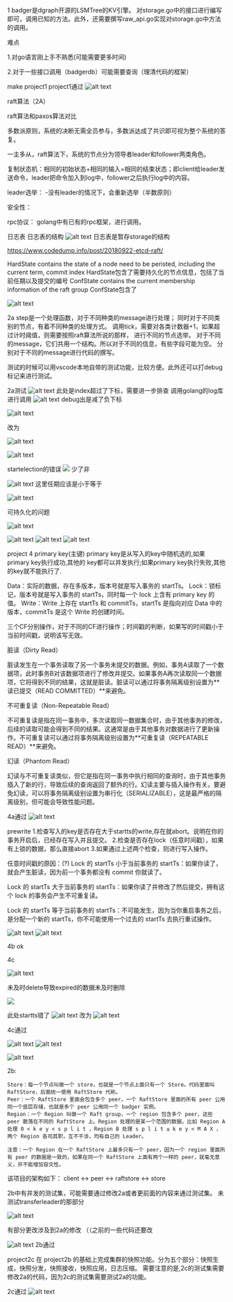 1
badger是dgraph开源的LSMTree的KV引擎。
对storage.go中的接口进行编写即可，调用已知的方法。此外，还需要撰写raw_api.go实现对storage.go中方法的调用。

难点

1.对go语言刚上手不熟悉(可能需要更多时间)

2.对于一些接口调用（badgerdb）可能需要查询（理清代码的框架）

make project1
project1通过
![alt text](image.png)


raft算法（2A）

raft算法和paxos算法对比

多数派原则，系统的决断无需全员参与，多数派达成了共识即可视为整个系统的答复。

一主多从，raft算法下，系统的节点分为领导者leader和follower两类角色。

复制状态机：相同的初始状态+相同的输入=相同的结束状态；即client给leader发送命令，leader把命令加入到log中，follower之后执行log中的内容。


leader选举：
-没有leader的情况下，会重新选举（半数原则）

安全性：

rpc协议：
golang中有已有的rpc框架，进行调用。

日志表
日志表的结构
![alt text](raftlog.png)
日志表是暂存storage的结构

https://www.codedump.info/post/20180922-etcd-raft/

HardState contains the state of a node need to be peristed, including the current term, commit index
HardState包含了需要持久化的节点信息，包括了当前任期以及提交的编号
ConfState contains the current membership information of the raft group
ConfState包含了

![alt text](2-2.drawio.png)

2a
step是一个处理函数，对于不同种类的message进行处理；
同时对于不同类别的节点，有着不同种类的处理方式。
调用tick，需要对各类计数器+1，如果超过计时阈值，则需要按照raft算法所说的那样，
进行不同的节点选举。
对于不同的message，它们共用一个结构。所以对于不同的信息，有些字段可能为空。
分别对于不同的message进行代码的撰写。

测试的时候可以用vscode本地自带的测试功能，比较方便。此外还可以打debug标记来进行测试。

2a测试
![alt text](image-1.png)
此处是index超过了下标，需要进一步排查
调用golang的log库进行调用
![alt text](image-2.png)
debug出是减了负下标

![alt text](image-5.png)

改为

![alt text](image-4.png)




![alt text](image-3.png)

startelection的错误
![](image-6.png)
少了非

![alt text](image-7.png)
这里任期应该是小于等于

![alt text](image-8.png)


可持久化的问题

![alt text](image-9.png)


![alt text](image-10.png)
![alt text](image-11.png)
![alt text](image-12.png)

project 4
primary key(主键)
primary key是从写入的key中随机选的,如果primary key执行成功,其他的
key都可以并发执行;如果primary key执行失败,其他的key就不能执行了.

Data：实际的数据，存在多版本，版本号就是写入事务的 startTs。 Lock：锁标记，版本号就是写入事务的 startTs，同时每一个 lock 上含有 primary key 的值。 Write：Write 上存在 startTs 和 commitTs，startTs 是指向对应 Data 中的版本，commitTs 是这个 Write 的创建时间。

三个CF分别操作，对于不同的CF进行操作；时间戳的判断，如果写的时间戳小于当前时间戳，说明该写无效。

脏读（Dirty Read）

脏读发生在一个事务读取了另一个事务未提交的数据。例如，事务A读取了一个数据项，此时事务B对该数据项进行了修改并提交。如果事务A再次读取同一个数据项，它将得到不同的结果，这就是脏读。脏读可以通过将事务隔离级别设置为**读已提交（READ COMMITTED）**来避免。

不可重复读（Non-Repeatable Read）

不可重复读是指在同一事务中，多次读取同一数据集合时，由于其他事务的修改，后续的读取可能会得到不同的结果。这通常是由于其他事务对数据进行了更新操作。不可重复读可以通过将事务隔离级别设置为**可重复读（REPEATABLE READ）**来避免。

幻读（Phantom Read）

幻读与不可重复读类似，但它是指在同一事务中执行相同的查询时，由于其他事务插入了新的行，导致后续的查询返回了额外的行。幻读主要与插入操作有关。要避免幻读，可以将事务隔离级别设置为串行化（SERIALIZABLE），这是最严格的隔离级别，但可能会导致性能问题。

4a通过
![alt text](image-13.png)

prewrite
1.检查写入的key是否存在大于startts的write,存在就abort。说明在你的事务开启后，已经存在写入并且提交。
2.检查是否存在lock（任意时间戳），如果有上锁的数据，那么直接abort
3.如果通过上述两个检查，则进行写入操作。

任意时间戳的原因：(?)
Lock 的 startTs 小于当前事务的 startTs：如果你读了，就会产生脏读，因为前一个事务都没有 commit 你就读了。

Lock 的 startTs 大于当前事务的 startTs：如果你读了并修改了然后提交，拥有这个 lock 的事务会产生不可重复读。

Lock 的 startTs 等于当前事务的 startTs：不可能发生，因为当你重启事务之后，是分配一个新的 startTs，你不可能使用一个过去的 startTs 去执行重试操作。

![alt text](image-15.png)
![alt text](image-14.png)

4b ok

4c

![alt text](image-17.png)

未及时delete导致expired的数据未及时删除

![](image-16.png)

此处startts错了
![alt text](image-18.png)
改为
![alt text](image-19.png)


4c通过

![alt text](image-20.png)
![alt text](image-21.png)


![alt text](2-0.png)

2b:

    Store：每一个节点叫做一个 store，也就是一个节点上面只有一个 Store。代码里面叫 RaftStore，后面统一使用 RaftStore 代称。
    Peer：一个 RaftStore 里面会包含多个 peer，一个 RaftStore 里面的所有 peer 公用同一个底层存储，也就是多个 peer 公用同一个 badger 实例。
    Region：一个 Region 叫做一个 Raft group，一个 region 包含多个 peer，这些 peer 散落在不同的 RaftStore 上。Region 处理的是某一个范围的数据。比如 Region A 处理 0 < k e y < s p l i t ，Region B 处理 s p l i t ≤ k e y < M A X ，两个 Region 各司其职，互不干涉，均有自己的 Leader。

    注意：一个 Region 在一个 RaftStore 上最多只有一个 peer，因为一个 region 里面所有 peer 的数据是一致的，如果在同一个 RaftStore 上面有两个一样的 peer，就毫无意义，并不能增加容灾性。

该项目的架构如下：
client <-> peer <-> raftstore <-> store

2b中有并发的测试集，可能需要通过修改2a或者更前面的内容来通过测试集。
未测试transferleader的那部分

![alt text](image-22.png)

有部分更改涉及到2a的修改 （（之前的一些代码还要改

![alt text](image-23.png)
2b通过


     

project2c 在 project2b 的基础上完成集群的快照功能。分为五个部分：快照生成，快照分发，快照接收，快照应用，日志压缩。
需要注意的是,2c的测试集需要修改2a的代码，因为2c的测试集需要测试2a的功能。

2c通过
![alt text](image-24.png)